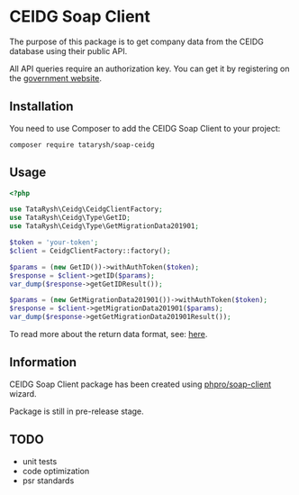 # CEIDG Soap Client

The purpose of this package is to get company data from the CEIDG database using their public API.

All API queries require an authorization key. You can get it by registering on the [government website](https://datastore.ceidg.gov.pl).

## Installation

You need to use Composer to add the CEIDG Soap Client to your project:

```
composer require tatarysh/soap-ceidg
```

## Usage

```php
<?php

use TataRysh\Ceidg\CeidgClientFactory;
use TataRysh\Ceidg\Type\GetID;
use TataRysh\Ceidg\Type\GetMigrationData201901;

$token = 'your-token';
$client = CeidgClientFactory::factory();

$params = (new GetID())->withAuthToken($token);
$response = $client->getID($params);
var_dump($response->getGetIDResult());

$params = (new GetMigrationData201901())->withAuthToken($token);
$response = $client->getMigrationData201901($params);
var_dump($response->getGetMigrationData201901Result());
```
To read more about the return data format, see: [here](https://datastore.ceidg.gov.pl/CEIDG.DataStore/Styles/Regulations/API_Datastore_20190314.pdf).

## Information

CEIDG Soap Client package has been created using [phpro/soap-client](https://github.com/phpro/soap-client) wizard.

Package is still in pre-release stage.

## TODO

- unit tests
- code optimization
- psr standards
